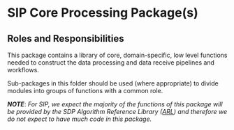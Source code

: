 # SIP Core Processing Package(s)

## Roles and Responsibilities

This package contains a library of core, domain-specific, low level functions
needed to construct the data processing and data receive pipelines and
workflows.

Sub-packages in this folder should be used (where appropriate) to divide 
modules into groups of functions with a common role.

***NOTE***: *For SIP, we expect the majority of the functions of this package
will be provided by the SDP Algorithm Reference Library
([ARL](https://github.com/SKA-ScienceDataProcessor/algorithm-reference-library))
and therefore we do not expect to have much code in this package.*
